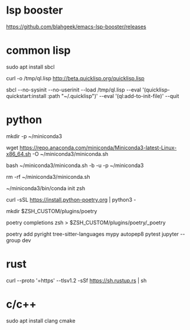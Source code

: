 # lsp booster
https://github.com/blahgeek/emacs-lsp-booster/releases

# common lisp
sudo apt install sbcl

curl -o /tmp/ql.lisp http://beta.quicklisp.org/quicklisp.lisp

sbcl --no-sysinit --no-userinit --load /tmp/ql.lisp --eval '(quicklisp-quickstart:install :path "~/.quicklisp")' --eval '(ql:add-to-init-file)' --quit

# python
mkdir -p ~/miniconda3

wget https://repo.anaconda.com/miniconda/Miniconda3-latest-Linux-x86_64.sh -O ~/miniconda3/miniconda.sh

bash ~/miniconda3/miniconda.sh -b -u -p ~/miniconda3

rm -rf ~/miniconda3/miniconda.sh

~/miniconda3/bin/conda init zsh

curl -sSL https://install.python-poetry.org | python3 -

mkdir $ZSH_CUSTOM/plugins/poetry

poetry completions zsh > $ZSH_CUSTOM/plugins/poetry/_poetry

poetry add pyright tree-sitter-languages mypy autopep8 pytest jupyter --group dev

# rust
curl --proto '=https' --tlsv1.2 -sSf https://sh.rustup.rs | sh

# c/c++
sudo apt install clang cmake
